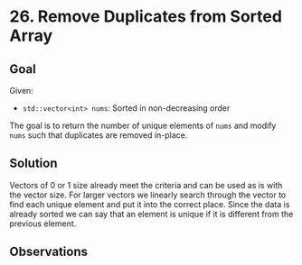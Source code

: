 # 26. Remove Duplicates from Sorted Array
## Goal
Given:
* `std::vector<int> nums`: Sorted in non-decreasing order

The goal is to return the number of unique elements of `nums` and modify `nums` such that duplicates
are removed in-place.

## Solution
Vectors of 0 or 1 size already meet the criteria and can be used as is with the vector size. For larger
vectors we linearly search through the vector to find each unique element and put it into the correct
place. Since the data is already sorted we can say that an element is unique if it is different from the
previous element.

## Observations
